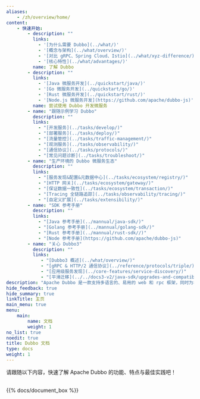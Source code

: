 ```yaml
---
aliases:
    - /zh/overview/home/
content:
    - 快速开始:
        - description: ""
          links:
            - '[为什么需要 Dubbo](../what/)'
            - '[概念与架构](../what/overview/)'
            - '[对比 gRPC、Spring Cloud、Istio](../what/xyz-difference/)'
            - '[核心特性](../what/advantages/)'
          name: 了解 Dubbo
        - description: ""
          links:
            - '[Java 微服务开发](../quickstart/java/)'
            - '[Go 微服务开发](../quickstart/go/)'
            - '[Rust 微服务开发](../quickstart/rust/)'
            - '[Node.js 微服务开发](https://github.com/apache/dubbo-js)'
          name: 尝试使用 Dubbo 开发微服务
        - name: "跟随示例学习 Dubbo"
          description: ""
          links:
            - "[开发服务](../tasks/develop/)"
            - "[部署服务](../tasks/deploy/)"
            - "[流量管控](../tasks/traffic-management/)"
            - "[观测服务](../tasks/observability/)"
            - "[通信协议](../tasks/protocols/)"
            - "[常见问题诊断](../tasks/troubleshoot/)"
        - name: "生产环境的 Dubbo 微服务生态"
          description: ""
          links:
            - "[服务发现&配置&元数据中心](../tasks/ecosystem/registry/)"
            - "[HTTP 网关](../tasks/ecosystem/gateway/)"
            - "[保证数据一致性](../tasks/ecosystem/transaction/)"
            - "[Tracing 全链路追踪](../tasks/observability/tracing/)"
            - "[自定义扩展](../tasks/extensibility/)"
        - name: "SDK 参考手册"
          description: ""
          links:
            - "[Java 参考手册](../mannual/java-sdk/)"
            - "[Golang 参考手册](../mannual/golang-sdk/)"
            - "[Rust 参考手册](../mannual/rust-sdk//)"
            - "[Node 参考手册](https://github.com/apache/dubbo-js)"
        - name: "关心 Dubbo3"
          description: ""
          links:
             - "[Dubbo3 概述](../what/overview/)"
             - "[gRPC & HTTP/2 通信协议](../reference/protocols/triple/)"
             - "[应用级服务发现](../core-features/service-discovery/)"
             - "[平滑迁移](../../docs3-v2/java-sdk/upgrades-and-compatibility/2.x-to-3.x-compatibility-guide)"
description: "Apache Dubbo 是一款支持多语言的、易用的 web 和 rpc 框架，同时为构建企业级微服务提供服务发现、流量治理、可观测、认证鉴权等能力、工具与最佳实践。"
hide_feedback: true
hide_summary: true
linkTitle: 主页
main_menu: true
menu:
    main:
        name: 文档
        weight: 1
no_list: true
noedit: true
title: Dubbo 文档
type: docs
weight: 1
---
```


请跟随以下内容，快速了解 Apache Dubbo 的功能、特点与最佳实践吧！
<br/>
<br/>

{{% docs/document_box %}}
